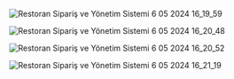 ![Restoran Sipariş ve Yönetim Sistemi 6 05 2024 16_19_59](https://github.com/erenssimsek/Restorant-Siparis-Sistemi/assets/93097999/080ffd86-bb83-4832-8870-2986f1c8ba45)

![Restoran Sipariş ve Yönetim Sistemi 6 05 2024 16_20_48](https://github.com/erenssimsek/Restorant-Siparis-Sistemi/assets/93097999/b48171b1-8495-4d91-95f5-0b669fdc22c7)

![Restoran Sipariş ve Yönetim Sistemi 6 05 2024 16_20_52](https://github.com/erenssimsek/Restorant-Siparis-Sistemi/assets/93097999/30fc81bf-2dd0-45af-8cca-691c37d9947a)

![Restoran Sipariş ve Yönetim Sistemi 6 05 2024 16_21_19](https://github.com/erenssimsek/Restorant-Siparis-Sistemi/assets/93097999/c6d17fc5-05ef-4be8-97be-fd0a11a0b8f3)
